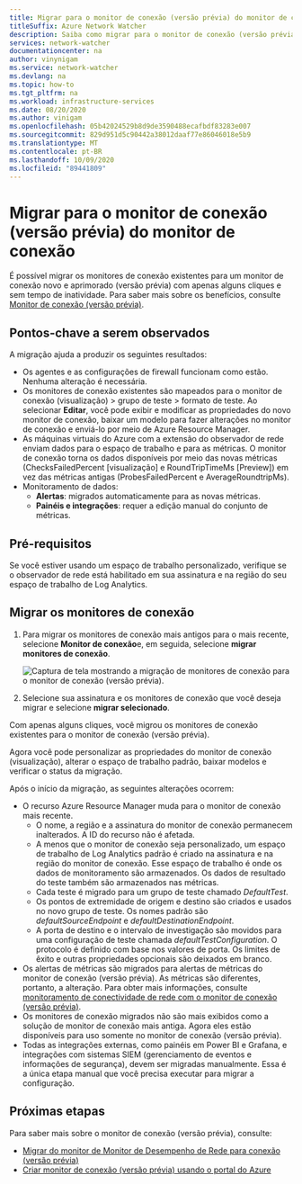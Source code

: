 ```yaml
---
title: Migrar para o monitor de conexão (versão prévia) do monitor de conexão
titleSuffix: Azure Network Watcher
description: Saiba como migrar para o monitor de conexão (versão prévia) do monitor de conexão.
services: network-watcher
documentationcenter: na
author: vinynigam
ms.service: network-watcher
ms.devlang: na
ms.topic: how-to
ms.tgt_pltfrm: na
ms.workload: infrastructure-services
ms.date: 08/20/2020
ms.author: vinigam
ms.openlocfilehash: 05b42024529b8d9de3590488ecafbdf83283e007
ms.sourcegitcommit: 829d951d5c90442a38012daaf77e86046018e5b9
ms.translationtype: MT
ms.contentlocale: pt-BR
ms.lasthandoff: 10/09/2020
ms.locfileid: "89441809"
---
```

# <a name="migrate-to-connection-monitor-preview-from-connection-monitor"></a>Migrar para o monitor de conexão (versão prévia) do monitor de conexão

É possível migrar os monitores de conexão existentes para um monitor de conexão novo e aprimorado (versão prévia) com apenas alguns cliques e sem tempo de inatividade. Para saber mais sobre os benefícios, consulte [Monitor de conexão (versão prévia)](https://docs.microsoft.com/azure/network-watcher/connection-monitor-preview).

## <a name="key-points-to-note"></a>Pontos-chave a serem observados

A migração ajuda a produzir os seguintes resultados:

* Os agentes e as configurações de firewall funcionam como estão. Nenhuma alteração é necessária. 
* Os monitores de conexão existentes são mapeados para o monitor de conexão (visualização) > grupo de teste > formato de teste. Ao selecionar **Editar**, você pode exibir e modificar as propriedades do novo monitor de conexão, baixar um modelo para fazer alterações no monitor de conexão e enviá-lo por meio de Azure Resource Manager. 
* As máquinas virtuais do Azure com a extensão do observador de rede enviam dados para o espaço de trabalho e para as métricas. O monitor de conexão torna os dados disponíveis por meio das novas métricas (ChecksFailedPercent [visualização] e RoundTripTimeMs [Preview]) em vez das métricas antigas (ProbesFailedPercent e AverageRoundtripMs). 
* Monitoramento de dados:
   * **Alertas**: migrados automaticamente para as novas métricas.
   * **Painéis e integrações**: requer a edição manual do conjunto de métricas. 
    
## <a name="prerequisites"></a>Pré-requisitos

Se você estiver usando um espaço de trabalho personalizado, verifique se o observador de rede está habilitado em sua assinatura e na região do seu espaço de trabalho de Log Analytics. 

## <a name="migrate-the-connection-monitors"></a>Migrar os monitores de conexão

1. Para migrar os monitores de conexão mais antigos para o mais recente, selecione **Monitor de conexão**e, em seguida, selecione **migrar monitores de conexão**.

    ![Captura de tela mostrando a migração de monitores de conexão para o monitor de conexão (versão prévia).](./media/connection-monitor-2-preview/migrate-cm-to-cm-preview.png)
    
1. Selecione sua assinatura e os monitores de conexão que você deseja migrar e selecione **migrar selecionado**. 

Com apenas alguns cliques, você migrou os monitores de conexão existentes para o monitor de conexão (versão prévia). 

Agora você pode personalizar as propriedades do monitor de conexão (visualização), alterar o espaço de trabalho padrão, baixar modelos e verificar o status da migração. 

Após o início da migração, as seguintes alterações ocorrem: 
* O recurso Azure Resource Manager muda para o monitor de conexão mais recente.
    * O nome, a região e a assinatura do monitor de conexão permanecem inalterados. A ID do recurso não é afetada.
    * A menos que o monitor de conexão seja personalizado, um espaço de trabalho de Log Analytics padrão é criado na assinatura e na região do monitor de conexão. Esse espaço de trabalho é onde os dados de monitoramento são armazenados. Os dados de resultado do teste também são armazenados nas métricas.
    * Cada teste é migrado para um grupo de teste chamado *DefaultTest*.
    * Os pontos de extremidade de origem e destino são criados e usados no novo grupo de teste. Os nomes padrão são *defaultSourceEndpoint* e *defaultDestinationEndpoint*.
    * A porta de destino e o intervalo de investigação são movidos para uma configuração de teste chamada *defaultTestConfiguration*. O protocolo é definido com base nos valores de porta. Os limites de êxito e outras propriedades opcionais são deixados em branco.
* Os alertas de métricas são migrados para alertas de métricas do monitor de conexão (versão prévia). As métricas são diferentes, portanto, a alteração. Para obter mais informações, consulte [monitoramento de conectividade de rede com o monitor de conexão (versão prévia)](https://docs.microsoft.com/azure/network-watcher/connection-monitor-preview#metrics-in-azure-monitor).
* Os monitores de conexão migrados não são mais exibidos como a solução de monitor de conexão mais antiga. Agora eles estão disponíveis para uso somente no monitor de conexão (versão prévia).
* Todas as integrações externas, como painéis em Power BI e Grafana, e integrações com sistemas SIEM (gerenciamento de eventos e informações de segurança), devem ser migradas manualmente. Essa é a única etapa manual que você precisa executar para migrar a configuração.

## <a name="next-steps"></a>Próximas etapas

Para saber mais sobre o monitor de conexão (versão prévia), consulte:
* [Migrar do monitor de Monitor de Desempenho de Rede para conexão (versão prévia)](migrate-to-connection-monitor-preview-from-network-performance-monitor.md)
* [Criar monitor de conexão (versão prévia) usando o portal do Azure](https://docs.microsoft.com/azure/network-watcher/connection-monitor-preview-create-using-portal)
